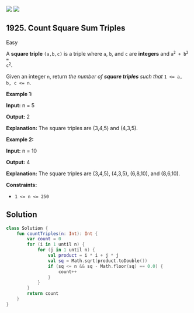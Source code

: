 [![](https://img.shields.io/github/stars/javadev/LeetCode-in-Kotlin?label=Stars&style=flat-square)](https://github.com/javadev/LeetCode-in-Kotlin)
[![](https://img.shields.io/github/forks/javadev/LeetCode-in-Kotlin?label=Fork%20me%20on%20GitHub%20&style=flat-square)](https://github.com/javadev/LeetCode-in-Kotlin/fork)

## 1925\. Count Square Sum Triples

Easy

A **square triple** `(a,b,c)` is a triple where `a`, `b`, and `c` are **integers** and <code>a<sup>2</sup> + b<sup>2</sup> = c<sup>2</sup></code>.

Given an integer `n`, return _the number of **square triples** such that_ `1 <= a, b, c <= n`.

**Example 1:**

**Input:** n = 5

**Output:** 2

**Explanation:** The square triples are (3,4,5) and (4,3,5).

**Example 2:**

**Input:** n = 10

**Output:** 4

**Explanation:** The square triples are (3,4,5), (4,3,5), (6,8,10), and (8,6,10).

**Constraints:**

*   `1 <= n <= 250`

## Solution

```kotlin
class Solution {
    fun countTriples(n: Int): Int {
        var count = 0
        for (i in 1 until n) {
            for (j in 1 until n) {
                val product = i * i + j * j
                val sq = Math.sqrt(product.toDouble())
                if (sq <= n && sq - Math.floor(sq) == 0.0) {
                    count++
                }
            }
        }
        return count
    }
}
```